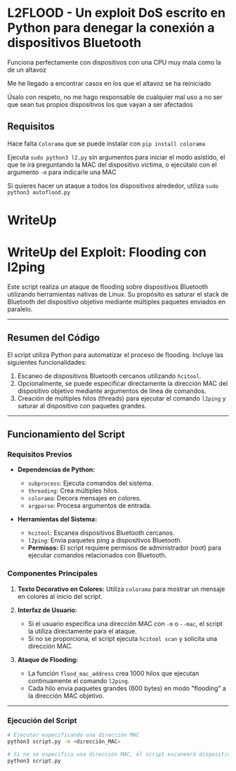# L2FLOOD - Un exploit DoS escrito en Python para denegar la conexión a dispositivos Bluetooth

Funciona perfectamente con dispositivos con una CPU muy mala como la de un altavoz

Me he llegado a encontrar casos en los que el altavoz se ha reiniciado

Úsalo con respeto, no me hago responsable de cualquier mal uso a no ser que sean tus propios dispositivos los que vayan a ser afectados

## Requisitos

Hace falta `Colorama` que se puede instalar con `pip install colorama`



Ejecuta `sudo python3 l2.py` sin argumentos para iniciar el modo asistido, el que te irá preguntando la MAC del dispositivo víctima, o ejecútalo con el argumento `-m` para indicarle una MAC

Si quieres hacer un ataque a todos los dispositivos alrededor, utiliza `sudo python3 autoflood.py`


# WriteUp
# WriteUp del Exploit: Flooding con l2ping

Este script realiza un ataque de flooding sobre dispositivos Bluetooth utilizando herramientas nativas de Linux. Su propósito es saturar el stack de Bluetooth del dispositivo objetivo mediante múltiples paquetes enviados en paralelo.

---

## Resumen del Código

El script utiliza Python para automatizar el proceso de flooding. Incluye las siguientes funcionalidades:

1. Escaneo de dispositivos Bluetooth cercanos utilizando `hcitool`.
2. Opcionalmente, se puede especificar directamente la dirección MAC del dispositivo objetivo mediante argumentos de línea de comandos.
3. Creación de múltiples hilos (threads) para ejecutar el comando `l2ping` y saturar al dispositivo con paquetes grandes.

---

## Funcionamiento del Script

### Requisitos Previos

- **Dependencias de Python:**
  - `subprocess`: Ejecuta comandos del sistema.
  - `threading`: Crea múltiples hilos.
  - `colorama`: Decora mensajes en colores.
  - `argparse`: Procesa argumentos de entrada.

- **Herramientas del Sistema:**
  - `hcitool`: Escanea dispositivos Bluetooth cercanos.
  - `l2ping`: Envía paquetes ping a dispositivos Bluetooth.
  - **Permisos:** El script requiere permisos de administrador (root) para ejecutar comandos relacionados con Bluetooth.

### Componentes Principales

1. **Texto Decorativo en Colores:**
   Utiliza `colorama` para mostrar un mensaje en colores al inicio del script.

2. **Interfaz de Usuario:**
   - Si el usuario especifica una dirección MAC con `-m` o `--mac`, el script la utiliza directamente para el ataque.
   - Si no se proporciona, el script ejecuta `hcitool scan` y solicita una dirección MAC.

3. **Ataque de Flooding:**
   - La función `flood_mac_address` crea 1000 hilos que ejecutan continuamente el comando `l2ping`.
   - Cada hilo envía paquetes grandes (600 bytes) en modo "flooding" a la dirección MAC objetivo.

---

### Ejecución del Script

```bash
# Ejecutar especificando una dirección MAC
python3 script.py -m <dirección_MAC>

# Si no se especifica una dirección MAC, el script escaneará dispositivos cercanos
python3 script.py
